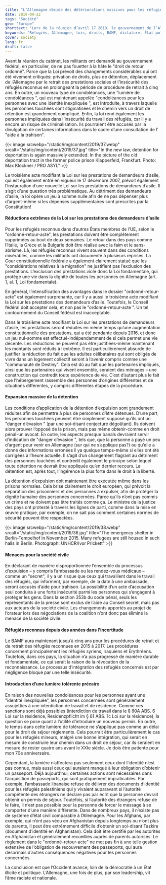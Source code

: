 ```yaml
---
title: "L’Allemagne décide des détériorations massives pour les réfugiés"
date: 2019-04-22
tags: "Société"
geo: "Europe"
shorttext: "Lors de la réunion d’avril 17 2019, le gouvernement de l’Allemagne a poussé en avant avec deux lois la privation des réfugiés."
keywords: "Réfugiés, Allemagne, lois, droits, BAMF, dictature, État policier, nationalisme, moyen âge, droit fondamental"
cover: society
lang: fr
draft: false
---
```


Avant la réunion du cabinet, les militants ont demandé au gouvernement fédéral, en particulier, de ne pas fouetter à la hâte le "droit de retour ordonné". Parce que la Loi prévoit des changements considérables qui ont été vivement critiqués: privation de droits, plus de détention, déplacement de l’Allemagne par le retrait des prestations sociales et l’insécurité des réfugiés reconnus en prolongeant la période de procédure de retrait à cinq ans. En outre, un nouveau type de condoléances, une "lumière de condoléances ", qui est maintenant appelée  "condoléances pour les personnes avec une identité inexpliquée ", est introduite, à travers laquelle les personnes touchées sont stigmatisées et le chemin vers un droit de rétention est grandement compliqué. Enfin, la loi rend également les personnes impliquées dans l’insécurité du travail des réfugiés, car il y a encore un risque de criminalisation. Ils pourraient être accusés par la divulgation de certaines informations dans le cadre d’une consultation de l' "aide à la trahison".

{{< image srcwebp="/static/img/content/2019/37.webp" srcalt="/static/img/content/2019/37.jpg" title="In the new law, detention for deportation is again massively extended. In the picture of the old deportation tract in the former police prison Klapperfeld, Frankfurt. Photo: Max Klöckner / PRO ASYL" >}}

Le troisième acte modifiant la Loi sur les prestations de demandeurs d’asile, qui est également entré en vigueur le 17 décembre 2007, prévoit également l’instauration d’une nouvelle Loi sur les prestations de demandeurs d’asile. Il s’agit d’une question très problématique. Au détriment des demandeurs d’asile, la loi opère un jeu à somme nulle afin de ne pas dépenser plus d’argent-même si les dépenses supplémentaires sont prescrites par la Constitution!

#### Réductions extrêmes de la Loi sur les prestations des demandeurs d’asile

Pour les réfugiés reconnus dans d’autres États membres de l’UE, selon le "ordonné-retour-acte", les prestations doivent être complètement supprimées au bout de deux semaines. Le retour dans des pays comme l’Italie, la Grèce et la Bulgarie doit être réalisé avec la faim et le sans-abrisme. Là, les réfugiés reconnus vivent souvent dans des conditions misérables, comme les militants ont documenté à plusieurs reprises. La Cour constitutionnelle fédérale a également clairement statué que les "considérations relatives à la migration" ne justifient pas l’exclusion des prestations. L’exclusion des prestations viole donc la Loi fondamentale, qui protège une vie dans la dignité de toutes les personnes en Allemagne (art. 1, al. 1, Loi fondamentale). 

En général, l’intensification des avantages dans le dossier "ordonné-retour-acte" est également surprenante, car il y a aussi le troisième acte modifiant la Loi sur les prestations des demandeurs d’asile. Toutefois, le Conseil fédéral doit accepter cela, et non pas le "ordonné-retour-acte ". Un tel contournement du Conseil fédéral est inacceptable.

Dans le troisième acte modifiant la Loi sur les prestations de demandeurs d’asile, les prestations seront réduites en même temps qu’une augmentation constitutionnelle des prestations, qui a été pendante depuis 2016, et donc un jeu nul-somme est effectué-indépendamment de si cela permet une vie décente. Les réductions ne peuvent pas être justifiées-même maintenant les montants sont réduits à l’extrême. Il est particulièrement absurde de justifier la réduction du fait que les adultes célibataires qui sont obligés de vivre dans un logement collectif seront à l’avenir compris comme une "communauté de Destiny". Cela est dû au fait que les partenaires impliqués, ainsi que les partenaires qui vivent ensemble, seraient des ménages – une construction qui contredit toute expérience de vie. C’est d’autant plus le fait que l’hébergement rassemble des personnes d’origines différentes et de situations différentes, y compris différentes étapes de la procédure.

#### Expansion massive de la détention

Les conditions d’application de la détention d’expulsion sont grandement réduites afin de permettre à plus de personnes d’être détenues. D’une part, les personnes touchées peuvent être simplement supposé qu’ils ont un  "danger d’évasion " (par une soi-disant conjecture dégoûtant). Ils doivent alors prouver l’opposé de la prison, mais pas même obtenir-comme en droit pénal-un avocat. En outre, les aspects presque banals devraient servir d’indication de  "danger d’évasion ", tels que, que la personne a payé un peu d’argent pour venir en Allemagne (sur qui ne s’applique pas?) ou qu’elle a donné des informations erronées il ya quelque temps-même si elles ont été corrigées à l’heure actuelle. Il s’agit d’un changement flagrant au détriment des personnes touchées et contredit également le principe selon lequel toute détention ne devrait être appliquée qu’en dernier recours. La détention est, après tout, l’ingérence la plus forte dans le droit à la liberté.

La détention d’expulsion doit maintenant être exécutée même dans les prisons normales. Cela brise clairement le droit européen, qui prévoit la séparation des prisonniers et des personnes à expulser, afin de protéger la dignité humaine des personnes concernées. Parce qu’ils n’ont pas commis un crime et ne doivent pas être traités comme ça. Le ministre de la justice des pays ont protesté à travers les lignes de parti, comme dans la mise en œuvre pratique, par exemple, on ne sait pas comment certaines normes de sécurité peuvent être respectées.

{{< image srcwebp="/static/img/content/2019/38.webp" srcalt="/static/img/content/2019/38.jpg" title="The emergency shelter in Berlin-Tempelhof in November 2015. Many refugees are still housed in such halls in Berlin. Photograph: UNHCR/Ivor Prickett" >}}

#### Menaces pour la société civile

En déclarant de manière disproportionnée l’ensemble du processus d’expulsion – y compris l’ambassade ou les rendez-vous médicaux – comme un "secret", il y a un risque que ceux qui travaillent dans le travail des réfugiés, qui informent, par exemple, de la date à une ambassade, seront accusés d’aide pour trahison. La possibilité d’un acte d’accusation seul conduira à une forte insécurité parmi les personnes qui s’engagent à protéger les gens. Dans la section 353b du code pénal, seuls les représentants de la presse sont exclus de l’aide au Conseil secret, mais pas aux acteurs de la société civile. Les changements apportés au projet de l’orateur lors des négociations de la coalition n’ont donc pas éliminé la menace de la société civile.

#### Réfugiés reconnus depuis des années dans l’incertitude

Le BAMF aura maintenant jusqu’à cinq ans pour les procédures de retrait et de retrait des réfugiés reconnues en 2015 à 2017. Les procédures concernent principalement les réfugiés syriens, iraquiens et Érythréens. Toutefois, dans ces pays, la situation n’a pas progressé de manière durable et fondamentale, ce qui serait la raison de la révocation de la reconnaissance. Le processus d’intégration des réfugiés concernés est par négligence bloqué par une telle insécurité.

#### Introduction d’une lumière tolérente précaire

En raison des nouvelles condoléances pour les personnes ayant une "identité inexpliquée", les personnes concernées sont généralement assujetties à une interdiction de travail et de résidence. Comme ces sanctions sont déjà possibles (interdiction de travail dans le § 60A ABS. 6 Loi sur la résidence, Residenzpflicht im § 61 ABS. 1c Loi sur la résidence), la question se pose quant à l’utilité d’introduire un nouveau permis. En outre, le temps dans cette lumière de tolérance ne s’applique pas comme un délai pour le droit de séjour règlements. Cela pourrait être particulièrement le cas pour les réfugiés mineurs, malgré une bonne intégration, qui serait en mesure de construire leur chemin dans un droit de séjour, car ils seraient en mesure de rester quatre ans avant le XXIe siècle. Je dois être patiente pour mon 70e anniversaire.

Cependant, la lumière n’affectera pas seulement ceux dont l’identité n’est pas connue, mais aussi ceux qui auraient manqué à leur obligation d’obtenir un passeport. Déjà aujourd’hui, certaines actions sont nécessaires dans l’acquisition de passeports, qui sont pratiquement impraticables. Par exemple, l’ambassade libanaise refuse de délivrer des documents d’identité pour les réfugiés palestiniens qui y vivaient auparavant si l’autorité compétente des étrangers ne déclare pas par écrit que la personne devrait obtenir un permis de séjour. Toutefois, si l’autorité des étrangers refuse de le faire, il n’est pas possible pour la personne de forcer le message à se comporter d’une manière différente. Dans de nombreux pays, il n’existe pas de système d’état civil comparable à l’Allemagne. Pour les Afghans, par exemple, qui n’ont pas vécu en Afghanistan depuis longtemps ou n’ont plus de parents, il peut être extrêmement difficile d’obtenir un soi-disant Tazkira (document d’identité en Afghanistan). Cela doit être certifié par les autorités en Afghanistan et généralement recueillies auprès de parents autorisés. Le règlement dans le "ordonné-retour-acte" ne met pas fin à une telle gestion extensive de l’obligation de recouvrement des passeports, qui aura désormais d’autres conséquences négatives pour les personnes concernées.

La conclusion est que l’Occident avance, loin de la démocratie à un État illicite et politique. L’Allemagne, une fois de plus, par son leadership, vit l’âme raciste et nationale.
